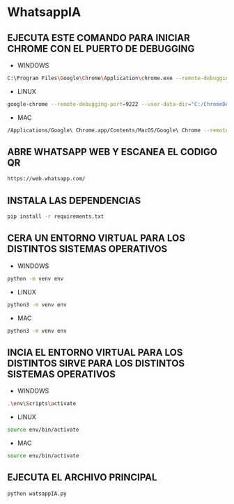 # WhatsappIA

## EJECUTA ESTE COMANDO PARA INICIAR CHROME CON EL PUERTO DE DEBUGGING

- WINDOWS

```bash
C:\Program Files\Google\Chrome\Application\chrome.exe --remote-debugging-port=9222 --user-data-dir="C:/ChromeDevUser"
```

- LINUX

```bash
google-chrome --remote-debugging-port=9222 --user-data-dir="C:/ChromeDevUser"
```

- MAC

```bash
/Applications/Google\ Chrome.app/Contents/MacOS/Google\ Chrome --remote-debugging-port=9222 --user-data-dir="C:/ChromeDevUser"
```

## ABRE WHATSAPP WEB Y ESCANEA EL CODIGO QR

```bash
https://web.whatsapp.com/
```

## INSTALA LAS DEPENDENCIAS

```bash
pip install -r requirements.txt
```

## CERA UN ENTORNO VIRTUAL PARA LOS DISTINTOS SISTEMAS OPERATIVOS

- WINDOWS

```bash
python -m venv env
```

- LINUX

```bash
python3 -m venv env
```

- MAC

```bash
python3 -m venv env
```

## INCIA EL ENTORNO VIRTUAL PARA LOS DISTINTOS SIRVE PARA LOS DISTINTOS SISTEMAS OPERATIVOS

- WINDOWS

```bash
.\env\Scripts\activate
```

- LINUX

```bash
source env/bin/activate
```

- MAC

```bash
source env/bin/activate
```

## EJECUTA EL ARCHIVO PRINCIPAL

```bash
python watsappIA.py
```
